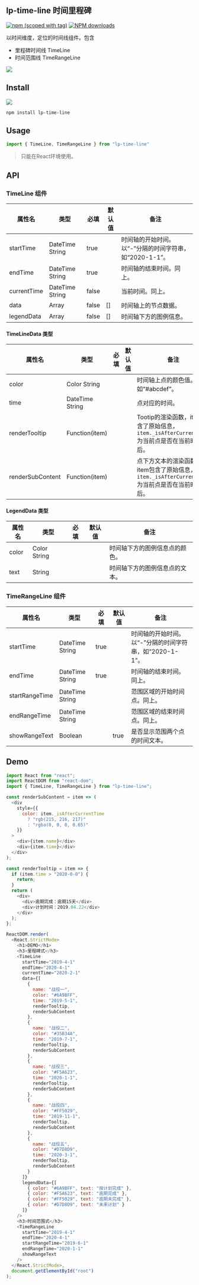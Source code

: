 ## lp-time-line 时间里程碑

[![npm (scoped with tag)](https://img.shields.io/npm/v/lp-time-line.svg)](https://npmjs.com/package/lp-time-line)
[![NPM downloads](https://img.shields.io/npm/dm/lp-time-line.svg)](https://npmjs.com/package/lp-time-line)

以时间维度，定位的时间线组件。包含

- 里程碑时间线 TimeLine
- 时间范围线 TimeRangeLine

![](https://img.alicdn.com/tfs/TB11KzBcsKfxu4jSZPfXXb3dXXa-1430-834.jpg)

## Install

[![](https://nodei.co/npm/lp-time-line.png)](https://npmjs.com/package/lp-time-line)

```
npm install lp-time-line
```

## Usage

```js
import { TimeLine, TimeRangeLine } from "lp-time-line"
```

> 只能在React环境使用。

## API

### TimeLine 组件

| 属性名      | 类型                | 必填  | 默认值 | 备注                                                    |
| ----------- | ------------------- | ----- | ------ | ------------------------------------------------------- |
| startTime   | DateTime String     | true  |        | 时间轴的开始时间。以“-”分隔的时间字符串，如“2020-1-1”。 |
| endTime     | DateTime String     | true  |        | 时间轴的结束时间。同上。                                |
| currentTime | DateTime String     | false |        | 当前时间。同上。                                        |
| data        | Array<TimeLineData> | false | []     | 时间轴上的节点数据。                                    |
| legendData  | Array<LegendData>   | false | []     | 时间轴下方的图例信息。                                  |

#### TimeLineData 类型

| 属性名           | 类型            | 必填 | 默认值 | 备注                                                         |
| ---------------- | --------------- | ---- | ------ | ------------------------------------------------------------ |
| color            | Color String    |      |        | 时间轴上点的颜色值。如“#abcdef”。                            |
| time             | DateTime String |      |        | 点对应的时间。                                               |
| renderTooltip    | Function(item)  |      |        | Tootip的渲染函数，item包含了原始信息，`item._isAfterCurrentTime`为当前点是否在当前时间后。 |
| renderSubContent | Function(item)  |      |        | 点下方文本的渲染函数，item包含了原始信息，`item._isAfterCurrentTime`为当前点是否在当前时间后。 |

#### LegendData 类型

| 属性名 | 类型         | 必填 | 默认值 | 备注                           |
| ------ | ------------ | ---- | ------ | ------------------------------ |
| color  | Color String |      |        | 时间轴下方的图例信息点的颜色。 |
| text   | String       |      |        | 时间轴下方的图例信息点的文本。 |

### TimeRangeLine 组件


| 属性名    | 类型            | 必填 | 默认值 | 备注                                                    |
| --------- | --------------- | ---- | ------ | ------------------------------------------------------- |
| startTime   | DateTime String     | true  |        | 时间轴的开始时间。以“-”分隔的时间字符串，如“2020-1-1”。 |
| endTime     | DateTime String     | true  |        | 时间轴的结束时间。同上。                                |
| startRangeTime | DateTime String |  | | 范围区域的开始时间点。同上。 |
| endRangeTime | DateTime String |  | | 范围区域的结束时间点。同上。 |
| showRangeText | Boolean |  | true | 是否显示范围两个点的时间文本。 |

## Demo

```js
import React from "react";
import ReactDOM from "react-dom";
import { TimeLine, TimeRangeLine } from "lp-time-line";

const renderSubContent = item => (
  <div
    style={{
      color: item._isAfterCurrentTime
        ? "rgb(215, 216, 217)"
        : "rgba(0, 0, 0, 0.65)"
    }}
  >
    <div>{item.name}</div>
    <div>{item.time}</div>
  </div>
);

const renderTooltip = item => {
  if (item.time > "2020-0-0") {
    return;
  }
  return (
    <div>
      <div>逾期完成：逾期15天</div>
      <div>计划时间：2019.04.22</div>
    </div>
  );
};

ReactDOM.render(
  <React.StrictMode>
    <h1>DEMO</h1>
    <h3>里程碑式</h3>
    <TimeLine
      startTime="2019-4-1"
      endTime="2020-4-1"
      currentTime="2020-2-1"
      data={[
        {
          name: "战役一",
          color: "#6A9BFF",
          time: "2019-5-1",
          renderTooltip,
          renderSubContent
        },
        {
          name: "战役二",
          color: "#35B34A",
          time: "2019-7-1",
          renderTooltip,
          renderSubContent
        },
        {
          name: "战役三",
          color: "#F5A623",
          time: "2020-1-1",
          renderTooltip,
          renderSubContent
        },
        {
          name: "战役四",
          color: "#FF5029",
          time: "2019-11-1",
          renderTooltip,
          renderSubContent
        },
        {
          name: "战役五",
          color: "#D7D8D9",
          time: "2020-3-1",
          renderTooltip,
          renderSubContent
        }
      ]}
      legendData={[
        { color: "#6A9BFF", text: "按计划完成" },
        { color: "#F5A623", text: "逾期完成" },
        { color: "#FF5029", text: "逾期未完成" },
        { color: "#D7D8D9", text: "未来计划" }
      ]}
    />
    <h3>时间范围式</h3>
    <TimeRangeLine
      startTime="2019-4-1"
      endTime="2020-4-1"
      startRangeTime="2019-6-1"
      endRangeTime="2020-1-1"
      showRangeText
    />
  </React.StrictMode>,
  document.getElementById("root")
);

```


